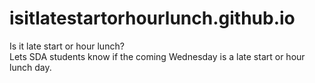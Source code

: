 # isitlatestartorhourlunch.github.io
Is it late start or hour lunch?
<br>
Lets SDA students know if the coming Wednesday is a late start or hour lunch day.
